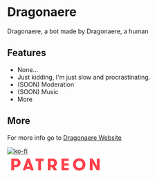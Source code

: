 # Dragonaere

Dragonaere, a bot made by Dragonaere, a human

## Features

- None...
- Just kidding, I'm just slow and procrastinating.
- (SOON) Moderation
- (SOON) Music
- More

## More

For more info go to [Dragonaere Website](https://www.dragonaere.tech)

[![ko-fi](https://ko-fi.com/img/githubbutton_sm.svg)](https://ko-fi.com/dragonaere)\
[![Patreon](assets/Patreon.png)](https://www.patreon.com/dragonaere)
